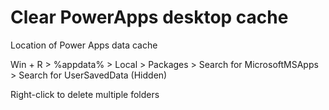 # Clear PowerApps desktop cache

Location of Power Apps data cache

Win + R > %appdata% > Local > Packages > Search for MicrosoftMSApps > Search for UserSavedData (Hidden)

Right-click to delete multiple folders
